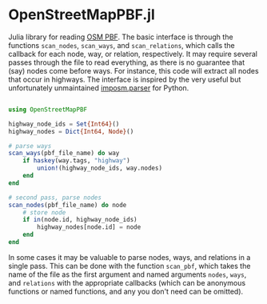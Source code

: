 # OpenStreetMapPBF.jl

Julia library for reading [OSM PBF](https://wiki.openstreetmap.org/wiki/PBF_Format). The basic interface is through the functions `scan_nodes`, `scan_ways`, and `scan_relations`, which calls the callback for each node, way, or relation, respectively. It may require several passes through the file to read everything, as there is no guarantee that (say) nodes come before ways. For instance, this code will extract all nodes that occur in highways. The interface is inspired by the very useful but unfortunately unmaintained [imposm.parser](https://github.com/omniscale/imposm-parser) for Python.

```julia

using OpenStreetMapPBF

highway_node_ids = Set{Int64}()
highway_nodes = Dict{Int64, Node}()

# parse ways
scan_ways(pbf_file_name) do way
    if haskey(way.tags, "highway")
        union!(highway_node_ids, way.nodes)
    end
end

# second pass, parse nodes
scan_nodes(pbf_file_name) do node
    # store node
    if in(node.id, highway_node_ids)
        highway_nodes[node.id] = node
    end
end

```

In some cases it may be valuable to parse nodes, ways, and relations in a single pass. This can be done with the function `scan_pbf`, which takes the name of the file as the first argument and named arguments `nodes`, `ways`, and `relations` with the appropriate callbacks (which can be anonymous functions or named functions, and any you don't need can be omitted).